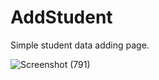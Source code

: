 # AddStudent
Simple student data adding page. 

![Screenshot (791)](https://user-images.githubusercontent.com/107269233/213459209-06d904cf-adb5-4bf0-befa-0c87fb091864.png)

